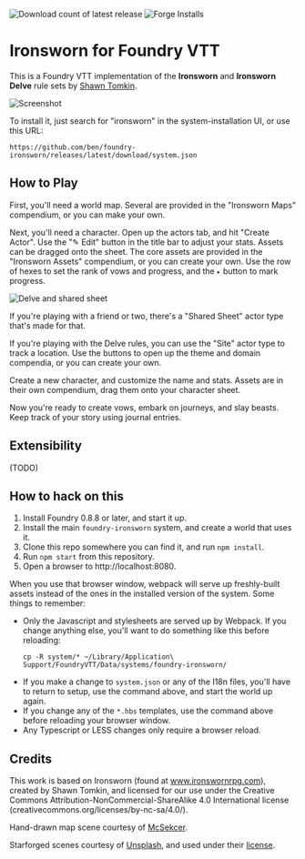![Download count of latest release](https://img.shields.io/github/downloads/ben/foundry-ironsworn/latest/total)
![Forge Installs](https://img.shields.io/badge/dynamic/json?label=Forge%20Installs&query=package.installs&suffix=%25&url=https%3A%2F%2Fforge-vtt.com%2Fapi%2Fbazaar%2Fpackage%2Ffoundry-ironsworn)

# Ironsworn for Foundry VTT

This is a Foundry VTT implementation of the **Ironsworn** and **Ironsworn Delve** rule sets by [Shawn Tomkin](https://www.ironswornrpg.com).


![Screenshot](https://user-images.githubusercontent.com/39902/126507113-139e395e-304d-440e-80f4-6d4eb87cd1a2.png)

To install it, just search for "ironsworn" in the system-installation UI, or use this URL:

```
https://github.com/ben/foundry-ironsworn/releases/latest/download/system.json
```

## How to Play
First, you'll need a world map.
Several are provided in the "Ironsworn Maps" compendium, or you can make your own.

Next, you'll need a character.
Open up the actors tab, and hit "Create Actor".
Use the "✎ Edit" button in the title bar to adjust your stats.
Assets can be dragged onto the sheet.
The core assets are provided in the "Ironsworn Assets" compendium, or you can create your own.
Use the row of hexes to set the rank of vows and progress, and the `▸` button to mark progress.

![Delve and shared sheet](https://user-images.githubusercontent.com/39902/126508523-fd9016ef-2206-476b-80a8-c29a99313239.png)

If you're playing with a friend or two, there's a "Shared Sheet" actor type that's made for that.

If you're playing with the Delve rules, you can use the "Site" actor type to track a location.
Use the buttons to open up the theme and domain compendia, or you can create your own.

Create a new character, and customize the name and stats.
Assets are in their own compendium, drag them onto your character sheet.

Now you're ready to create vows, embark on journeys, and slay beasts.
Keep track of your story using journal entries.

## Extensibility

(TODO)

## How to hack on this

1. Install Foundry 0.8.8 or later, and start it up.
2. Install the main `foundry-ironsworn` system, and create a world that uses it.
3. Clone this repo somewhere you can find it, and run `npm install`.
4. Run `npm start` from this repository.
5. Open a browser to http://localhost:8080.

When you use that browser window, webpack will serve up freshly-built assets instead of the ones in the installed version of the system.
Some things to remember:

* Only the Javascript and stylesheets are served up by Webpack. If you change anything else, you'll want to do something like this before reloading:
  ```
  cp -R system/* ~/Library/Application\ Support/FoundryVTT/Data/systems/foundry-ironsworn/
  ```
* If you make a change to `system.json` or any of the I18n files, you'll have to return to setup, use the command above, and start the world up again.
* If you change any of the `*.hbs` templates, use the command above before reloading your browser window.
* Any Typescript or LESS changes only require a browser reload.

## Credits

This work is based on Ironsworn (found at www.ironswornrpg.com), created by Shawn Tomkin, and licensed for our use under the Creative Commons Attribution-NonCommercial-ShareAlike 4.0 International license  (creativecommons.org/licenses/by-nc-sa/4.0/).

Hand-drawn map scene courtesy of [McSekcer](https://www.reddit.com/user/McSekcer/).

Starforged scenes courtesy of [Unsplash](https://unsplash.com), and used under their [license](https://unsplash.com/license).
